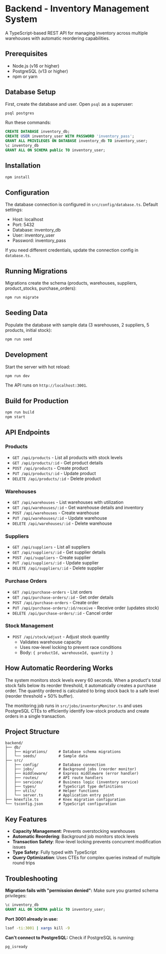 # Backend - Inventory Management System

A TypeScript-based REST API for managing inventory across multiple warehouses with automatic reordering capabilities.

## Prerequisites

- Node.js (v16 or higher)
- PostgreSQL (v13 or higher)
- npm or yarn

## Database Setup

First, create the database and user. Open `psql` as a superuser:

```bash
psql postgres
```

Run these commands:

```sql
CREATE DATABASE inventory_db;
CREATE USER inventory_user WITH PASSWORD 'inventory_pass';
GRANT ALL PRIVILEGES ON DATABASE inventory_db TO inventory_user;
\c inventory_db
GRANT ALL ON SCHEMA public TO inventory_user;
```

## Installation

```bash
npm install
```

## Configuration

The database connection is configured in `src/config/database.ts`. Default settings:

- Host: localhost
- Port: 5432
- Database: inventory_db
- User: inventory_user
- Password: inventory_pass

If you need different credentials, update the connection config in `database.ts`.

## Running Migrations

Migrations create the schema (products, warehouses, suppliers, product_stocks, purchase_orders):

```bash
npm run migrate
```

## Seeding Data

Populate the database with sample data (3 warehouses, 2 suppliers, 5 products, initial stock):

```bash
npm run seed
```

## Development

Start the server with hot reload:

```bash
npm run dev
```

The API runs on `http://localhost:3001`.

## Build for Production

```bash
npm run build
npm start
```

## API Endpoints

### Products
- `GET /api/products` - List all products with stock levels
- `GET /api/products/:id` - Get product details
- `POST /api/products` - Create product
- `PUT /api/products/:id` - Update product
- `DELETE /api/products/:id` - Delete product

### Warehouses
- `GET /api/warehouses` - List warehouses with utilization
- `GET /api/warehouses/:id` - Get warehouse details and inventory
- `POST /api/warehouses` - Create warehouse
- `PUT /api/warehouses/:id` - Update warehouse
- `DELETE /api/warehouses/:id` - Delete warehouse

### Suppliers
- `GET /api/suppliers` - List all suppliers
- `GET /api/suppliers/:id` - Get supplier details
- `POST /api/suppliers` - Create supplier
- `PUT /api/suppliers/:id` - Update supplier
- `DELETE /api/suppliers/:id` - Delete supplier

### Purchase Orders
- `GET /api/purchase-orders` - List orders
- `GET /api/purchase-orders/:id` - Get order details
- `POST /api/purchase-orders` - Create order
- `PUT /api/purchase-orders/:id/receive` - Receive order (updates stock)
- `DELETE /api/purchase-orders/:id` - Cancel order

### Stock Management
- `POST /api/stock/adjust` - Adjust stock quantity
  - Validates warehouse capacity
  - Uses row-level locking to prevent race conditions
  - Body: `{ productId, warehouseId, quantity }`

## How Automatic Reordering Works

The system monitors stock levels every 60 seconds. When a product's total stock falls below its reorder threshold, it automatically creates a purchase order. The quantity ordered is calculated to bring stock back to a safe level (reorder threshold + 50% buffer).

The monitoring job runs in `src/jobs/inventoryMonitor.ts` and uses PostgreSQL CTEs to efficiently identify low-stock products and create orders in a single transaction.

## Project Structure

```
backend/
├── db/
│   ├── migrations/     # Database schema migrations
│   └── seeds/          # Sample data
├── src/
│   ├── config/         # Database connection
│   ├── jobs/           # Background jobs (reorder monitor)
│   ├── middleware/     # Express middleware (error handler)
│   ├── routes/         # API route handlers
│   ├── services/       # Business logic (inventory service)
│   ├── types/          # TypeScript type definitions
│   ├── utils/          # Helper functions
│   └── server.ts       # Application entry point
├── knexfile.ts         # Knex migration configuration
└── tsconfig.json       # TypeScript configuration
```

## Key Features

- **Capacity Management**: Prevents overstocking warehouses
- **Automatic Reordering**: Background job monitors stock levels
- **Transaction Safety**: Row-level locking prevents concurrent modification issues
- **Type Safety**: Fully typed with TypeScript
- **Query Optimization**: Uses CTEs for complex queries instead of multiple round trips

## Troubleshooting

**Migration fails with "permission denied":**
Make sure you granted schema privileges:
```sql
\c inventory_db
GRANT ALL ON SCHEMA public TO inventory_user;
```

**Port 3001 already in use:**
```bash
lsof -ti:3001 | xargs kill -9
```

**Can't connect to PostgreSQL:**
Check if PostgreSQL is running:
```bash
pg_isready
```
